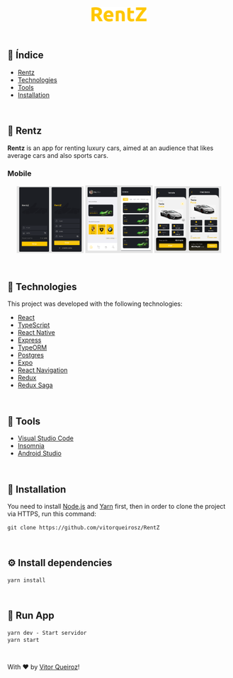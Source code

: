  
 <p align="center">
  <img src="https://raw.githubusercontent.com/vitorqueirosz/RentZ/4f932c94051a2126c84fddbbc290e50fa7ec478d/app/src/assets/RentZ.svg" heigth="20%" width="25%">
</p>
<br />

 ## 📍 Índice
 
 - [Rentz](#-rentz)
 - [Technologies](#-Technologies)
 - [Tools](#-tools)
 - [Installation](#-installation)
 
<br />

## :red_car: Rentz
 __Rentz__ is an app for renting luxury cars, aimed at an audience that likes average cars and also sports cars.
</br>

### Mobile

<p align="center">
  <img src="https://github.com/vitorqueirosz/RentZ/blob/master/app/src/assets/home.png?raw=true" heigth="80%" width="30%"/>
  <img src="https://github.com/vitorqueirosz/RentZ/blob/master/app/src/assets/list.png?raw=true" heigth="80%" width="30%"/>
 <img src="https://github.com/vitorqueirosz/RentZ/blob/master/app/src/assets/rent.png?raw=true" heigth="80%" width="30%"/>
 
 
</p>
<br />

## 🚀 Technologies
This project was developed with the following technologies:

- [React](https://github.com/facebook/react)
- [TypeScript](https://github.com/Microsoft/TypeScript)
- [React Native](https://github.com/facebook/react-native)
- [Express](https://github.com/expressjs/express)
- [TypeORM](https://typeorm.io/#/)
- [Postgres](https://www.sqlite.org/index.html)
- [Expo](https://expo.io)
- [React Navigation](https://reactnavigation.org/docs)
- [Redux](https://redux.js.org)
- [Redux Saga](https://redux-saga.js.org)
</br>

## 🔨 Tools
- [Visual Studio Code](https://code.visualstudio.com)
- [Insomnia](https://insomnia.rest)
- [Android Studio](https://developer.android.com/studio)
</br>

## 👷 Installation
You need to install [Node.js](https://nodejs.org/en/) and [Yarn](https://yarnpkg.com) first, then in order to clone the project via HTTPS, run this command:

    git clone https://github.com/vitorqueirosz/RentZ
</br>

## ⚙️ Install dependencies

    yarn install
    
</br>

## 📱 Run App

    yarn dev - Start servidor
    yarn start
</br>

With ♥ by [Vitor Queiroz](https://www.linkedin.com/in/vitor-queiroz-4b32131a3/)!
